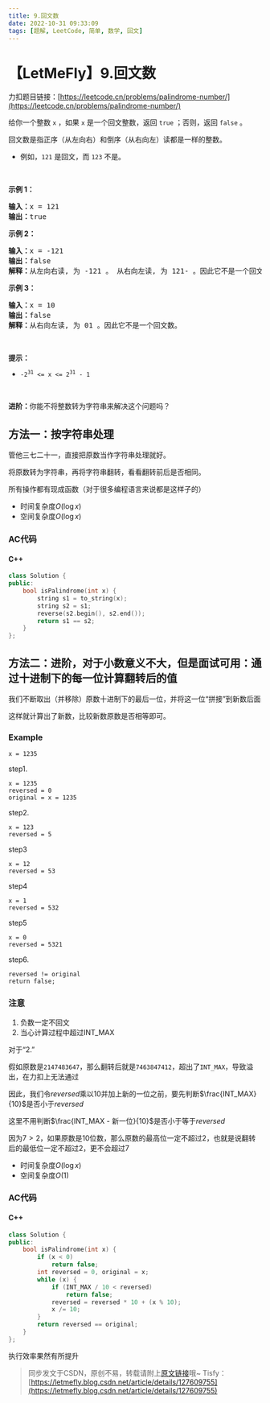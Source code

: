 ```yaml
---
title: 9.回文数
date: 2022-10-31 09:33:09
tags: [题解, LeetCode, 简单, 数学, 回文]
---
```


# 【LetMeFly】9.回文数

力扣题目链接：[https://leetcode.cn/problems/palindrome-number/](https://leetcode.cn/problems/palindrome-number/)

<p>给你一个整数 <code>x</code> ，如果 <code>x</code> 是一个回文整数，返回 <code>true</code> ；否则，返回 <code>false</code> 。</p>

<p>回文数是指正序（从左向右）和倒序（从右向左）读都是一样的整数。</p>

<ul>
	<li>例如，<code>121</code> 是回文，而 <code>123</code> 不是。</li>
</ul>

<p>&nbsp;</p>

<p><strong>示例 1：</strong></p>

<pre>
<strong>输入：</strong>x = 121
<strong>输出：</strong>true
</pre>

<p><strong>示例&nbsp;2：</strong></p>

<pre>
<strong>输入：</strong>x = -121
<strong>输出：</strong>false
<strong>解释：</strong>从左向右读, 为 -121 。 从右向左读, 为 121- 。因此它不是一个回文数。
</pre>

<p><strong>示例 3：</strong></p>

<pre>
<strong>输入：</strong>x = 10
<strong>输出：</strong>false
<strong>解释：</strong>从右向左读, 为 01 。因此它不是一个回文数。
</pre>

<p>&nbsp;</p>

<p><strong>提示：</strong></p>

<ul>
	<li><code>-2<sup>31</sup>&nbsp;&lt;= x &lt;= 2<sup>31</sup>&nbsp;- 1</code></li>
</ul>

<p>&nbsp;</p>

<p><strong>进阶：</strong>你能不将整数转为字符串来解决这个问题吗？</p>


    
## 方法一：按字符串处理

管他三七二十一，直接把原数当作字符串处理就好。

将原数转为字符串，再将字符串翻转，看看翻转前后是否相同。

所有操作都有现成函数（对于很多编程语言来说都是这样子的）

+ 时间复杂度$O(\log x)$
+ 空间复杂度$O(\log x)$

### AC代码

#### C++

```cpp
class Solution {
public:
    bool isPalindrome(int x) {
        string s1 = to_string(x);
        string s2 = s1;
        reverse(s2.begin(), s2.end());
        return s1 == s2;
    }
};
```

## 方法二：进阶，对于小数意义不大，但是面试可用：通过十进制下的每一位计算翻转后的值

我们不断取出（并移除）原数十进制下的最后一位，并将这一位“拼接”到新数后面

这样就计算出了新数，比较新数原数是否相等即可。

### Example

```
x = 1235
```

step1.

```
x = 1235
reversed = 0
original = x = 1235
```

step2.

```
x = 123
reversed = 5
```

step3

```
x = 12
reversed = 53
```

step4

```
x = 1
reversed = 532
```

step5

```
x = 0
reversed = 5321
```

step6.

```
reversed != original
return false;
```

### 注意

1. 负数一定不回文
2. 当心计算过程中超过INT_MAX

对于“2.”

假如原数是```2147483647```，那么翻转后就是```7463847412```，超出了```INT_MAX```，导致溢出，在力扣上无法通过

因此，我们令$reversed$乘以$10$并加上新的一位之前，要先判断$\frac{INT_MAX}{10}$是否小于$reversed$

这里不用判断$\frac{INT_MAX - 新一位}{10}$是否小于等于$reversed$

因为$7>2$，如果原数是$10$位数，那么原数的最高位一定不超过$2$，也就是说翻转后的最低位一定不超过$2$，更不会超过$7$

+ 时间复杂度$O(\log x)$
+ 空间复杂度$O(1)$

### AC代码

#### C++

```cpp
class Solution {
public:
    bool isPalindrome(int x) {
        if (x < 0)
            return false;
        int reversed = 0, original = x;
        while (x) {
            if (INT_MAX / 10 < reversed)
                return false;
            reversed = reversed * 10 + (x % 10);
            x /= 10;
        }
        return reversed == original;
    }
};
```

执行效率果然有所提升

> 同步发文于CSDN，原创不易，转载请附上[原文链接](https://blog.letmefly.xyz/2022/10/31/LeetCode%200009.%E5%9B%9E%E6%96%87%E6%95%B0/)哦~
> Tisfy：[https://letmefly.blog.csdn.net/article/details/127609755](https://letmefly.blog.csdn.net/article/details/127609755)
